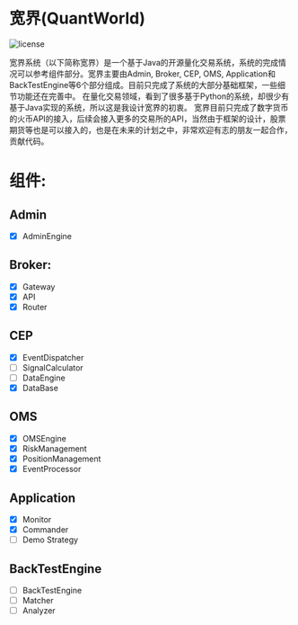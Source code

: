 # 宽界(QuantWorld)
![license](https://img.shields.io/badge/License-Apache--2.0-green)

宽界系统（以下简称宽界）是一个基于Java的开源量化交易系统，系统的完成情况可以参考组件部分。宽界主要由Admin, Broker, CEP, OMS, Application和BackTestEngine等6个部分组成。目前只完成了系统的大部分基础框架，一些细节功能还在完善中。
在量化交易领域，看到了很多基于Python的系统，却很少有基于Java实现的系统，所以这是我设计宽界的初衷。
宽界目前只完成了数字货币的火币API的接入，后续会接入更多的交易所的API，当然由于框架的设计，股票期货等也是可以接入的，也是在未来的计划之中，非常欢迎有志的朋友一起合作，贡献代码。

# 组件:

## Admin
- [X] AdminEngine
## Broker:
- [X] Gateway  
- [X] API
- [X] Router

## CEP
- [X] EventDispatcher
- [ ] SignalCalculator
- [ ] DataEngine
- [X] DataBase

## OMS
- [X] OMSEngine
- [X] RiskManagement
- [X] PositionManagement
- [X] EventProcessor

## Application
- [X] Monitor
- [X] Commander
- [ ] Demo Strategy

## BackTestEngine
- [ ] BackTestEngine
- [ ] Matcher
- [ ] Analyzer
